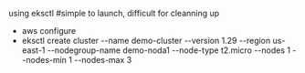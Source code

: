 using eksctl #simple to launch, difficult for cleanning up
- aws configure
- eksctl create cluster --name demo-cluster --version 1.29 --region us-east-1 --nodegroup-name demo-noda1 --node-type t2.micro  --nodes 1 --nodes-min 1 --nodes-max 3
